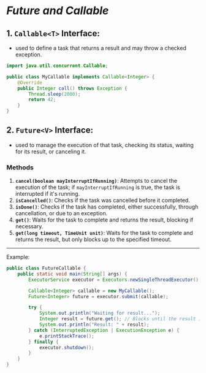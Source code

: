 # _Future and Callable_

## 1. `Callable<T>` Interface:

- used to define a task that returns a result and may throw a checked exception.

```java
import java.util.concurrent.Callable;

public class MyCallable implements Callable<Integer> {
    @Override
    public Integer call() throws Exception {
        Thread.sleep(2000);
        return 42;
    }
}
```

## 2. `Future<V>` Interface:

- used to manage the execution of that task, checking its status, waiting for its result, or
  canceling it.

### Methods

1. **`cancel(boolean mayInterruptIfRunning)`**: Attempts to cancel the execution of the task; if `mayInterruptIfRunning`
   is true, the task is interrupted if it's running.
2. **`isCancelled()`**: Checks if the task was cancelled before it completed.
3. **`isDone()`**: Checks if the task has completed, either successfully, through cancellation, or due to an exception.
4. **`get()`**: Waits for the task to complete and returns the result, blocking if necessary.
5. **`get(long timeout, TimeUnit unit)`**: Waits for the task to complete and returns the result, but only blocks up to
   the specified timeout.

----
Example:

```java
public class FutureCallable {
    public static void main(String[] args) {
        ExecutorService executor = Executors.newSingleThreadExecutor();

        Callable<Integer> callable = new MyCallable();
        Future<Integer> future = executor.submit(callable);

        try {
            System.out.println("Waiting for result...");
            Integer result = future.get(); // Blocks until the result is available
            System.out.println("Result: " + result);
        } catch (InterruptedException | ExecutionException e) {
            e.printStackTrace();
        } finally {
            executor.shutdown();
        }
    }
}
```